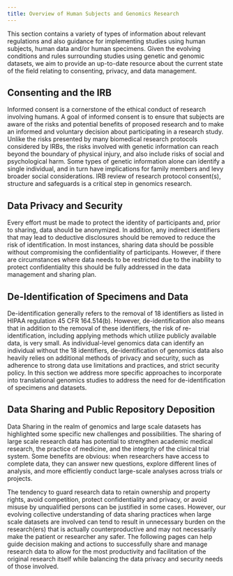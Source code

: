 ```yaml
---
title: Overview of Human Subjects and Genomics Research
---
```


This section contains a variety of types of information about relevant regulations and also guidance for implementing studies using human subjects, human data and/or human specimens.  Given the evolving conditions and rules surrounding studies using genetic and genomic datasets, we aim to provide an up-to-date resource about the current state of the field relating to consenting, privacy, and data management.  

## Consenting and the IRB
Informed consent is a cornerstone of the ethical conduct of research involving humans. A goal of informed consent is to ensure that subjects are aware of the risks and potential benefits of proposed research and to make an informed and voluntary decision about participating in a research study.  Unlike the risks presented by many biomedical research protocols considered by IRBs, the risks involved with genetic information can reach beyond the boundary of physical injury, and also include risks of social and psychological harm. Some types of genetic information alone can identify a single individual, and in turn have implications for family members and levy broader social considerations.  IRB review of research protocol consent(s), structure and safeguards is a critical step in genomics research.

## Data Privacy and Security
Every effort must be made to protect the identity of participants and, prior to sharing, data should be anonymized. In addition, any indirect identifiers that may lead to deductive disclosures should be removed to reduce the risk of identification. In most instances, sharing data should be possible without compromising the confidentiality of participants. However, if there are circumstances where data needs to be restricted due to the inability to protect confidentiality this should be fully addressed in the data management and sharing plan.

## De-Identification of Specimens and Data
De-identification generally refers to the removal of 18 identifiers as listed in HIPAA regulation 45 CFR 164.514(b). However, de-identification also means that in addition to the removal of these identifiers, the risk of re-identification, including applying methods which utilize publicly available data, is very small.  As individual-level genomics data can identify an individual without the 18 identifiers, de-identification of genomics data also heavily relies on additional methods of privacy and security, such as adherence to strong data use limitations and practices, and strict security policy.  In this section we address more specific approaches to incorporate into translational genomics studies to address the need for de-identification of specimens and datasets.  



## Data Sharing and Public Repository Deposition
Data Sharing in the realm of genomics and large scale datasets has highlighted some specific new challenges and possibilities.  The sharing of large scale research data has potential to strengthen academic medical research, the practice of medicine, and the integrity of the clinical trial system. Some benefits are obvious: when researchers have access to complete data, they can answer new questions, explore different lines of analysis, and more efficiently conduct large-scale analyses across trials or projects.  

The tendency to guard research data to retain ownership and property rights, avoid competition, protect confidentiality and privacy, or avoid misuse by unqualified persons can be justified in some cases.  However, our evolving collective understanding of data sharing practices when large scale datasets are involved can tend to result in unnecessary burden on the research(ers) that is actually counterproductive and may not necessarily make the patient or researcher any safer.  The following pages can help guide decision making and actions to successfully share and manage research data to allow for the most productivity and facilitation of the original research itself while balancing the data privacy and security needs of those involved.  
